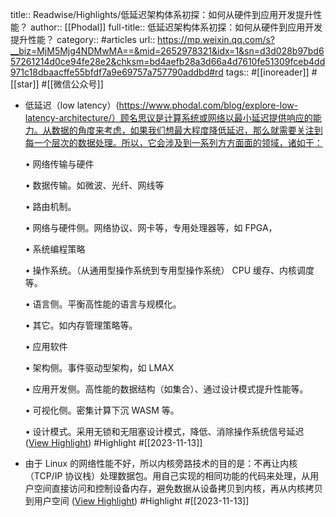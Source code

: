 title:: Readwise/Highlights/低延迟架构体系初探：如何从硬件到应用开发提升性能？
author:: [[Phodal]]
full-title:: 低延迟架构体系初探：如何从硬件到应用开发提升性能？
category:: #articles
url:: https://mp.weixin.qq.com/s?__biz=MjM5Mjg4NDMwMA==&mid=2652978321&idx=1&sn=d3d028b97bd657261214d0ce94fe28e2&chksm=bd4aefb28a3d66a4d7610fe51309fceb4dd971c18dbaacffe55bfdf7a9e69757a757790addbd#rd
tags:: #[[inoreader]] #[[star]] #[[微信公众号]]

- 低延迟（low latency）(https://www.phodal.com/blog/explore-low-latency-architecture/）顾名思议是计算系统或网络以最小延迟提供响应的能力。从数据的角度来考虑，如果我们想最大程度降低延迟，那么就需要关注到每一个层次的数据处理。所以，它会涉及到一系列方方面面的领域，诸如于：
  
  •   网络传输与硬件
    
  
  •   数据传输。如微波、光纤、网线等
    
  •   路由机制。
    
  •   网络与硬件侧。网络协议、网卡等，专用处理器等，如 FPGA，
    
  
  •   系统编程策略
    
  
  •   操作系统。（从通用型操作系统到专用型操作系统） CPU 缓存、内核调度等。
    
  •   语言侧。平衡高性能的语言与规模化。
    
  •   其它。如内存管理策略等。
    
  
  •   应用软件
    
  
  •   架构侧。事件驱动型架构，如 LMAX
    
  •   应用开发侧。高性能的数据结构（如集合）、通过设计模式提升性能等。
    
  •   可视化侧。密集计算下沉 WASM 等。
    
  •   设计模式。采用无锁和无阻塞设计模式，降低、消除操作系统信号延迟 ([View Highlight](https://read.readwise.io/read/01hf37wn7stb3w1nwbh2ppg61h)) #Highlight #[[2023-11-13]]
- 由于 Linux 的网络性能不好，所以内核旁路技术的目的是：不再让内核（TCP/IP 协议栈）处理数据包。用自己实现的相同功能的代码来处理，从用户空间直接访问和控制设备内存，避免数据从设备拷贝到内核，再从内核拷贝到用户空间 ([View Highlight](https://read.readwise.io/read/01hf37xdza124r3j08gk01enr8)) #Highlight #[[2023-11-13]]